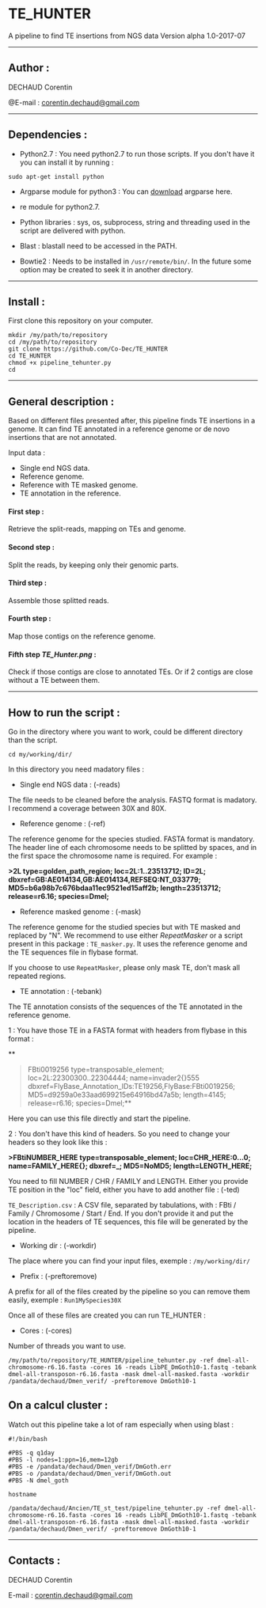 # TE_HUNTER
A pipeline to find TE insertions from NGS data
Version alpha 1.0-2017-07

-----------------
## Author : 
DECHAUD Corentin

@E-mail : corentin.dechaud@gmail.com

-----------------
## Dependencies :
  - Python2.7 :
You need python2.7 to run those scripts. If you don't have it you can install it by running :
```
sudo apt-get install python
```
  - Argparse module for python3 :
 You can [download](https://pypi.python.org/pypi/argparse#downloads) argparse here.
 
  - re module for python2.7.
  
  - Python libraries : sys, os, subprocess, string and threading used in the script are delivered with python. 
  
  - Blast : blastall need to be accessed in the PATH.
  
  - Bowtie2 : Needs to be installed in `/usr/remote/bin/`. In the future some option may be created to seek it in another directory.
  
-----------------
## Install :
First clone this repository on your computer.

```
mkdir /my/path/to/repository
cd /my/path/to/repository
git clone https://github.com/Co-Dec/TE_HUNTER
cd TE_HUNTER
chmod +x pipeline_tehunter.py
cd
```

------------------------
## General description :

Based on different files presented after, this pipeline finds TE insertions in a genome. It can find TE annotated in a reference genome or de novo insertions that are not annotated.

Input data :
  - Single end NGS data.
  - Reference genome.
  - Reference with TE masked genome.
  - TE annotation in the reference.

#### First step :

Retrieve the split-reads, mapping on TEs and genome.

#### Second step :

Split the reads, by keeping only their genomic parts.

#### Third step :

Assemble those splitted reads.

#### Fourth step :

Map those contigs on the reference genome.

#### Fifth step *TE_Hunter.png* :

Check if those contigs are close to annotated TEs. Or if 2 contigs are close without a TE between them.

-----------------
## How to run the script :
Go in the directory where you want to work, could be different directory than the script.

```
cd my/working/dir/
```

In this directory you need madatory files :

  - Single end NGS data : (-reads)
  
The file needs to be cleaned before the analysis. FASTQ format is madatory. I recommend a coverage between 30X and 80X.

  - Reference genome : (-ref)
  
The reference genome for the species studied. FASTA format is mandatory. The header line of each chromosome needs to be splitted by spaces, and in the first space the chromosome name is required. For example : 

**>2L type=golden_path_region; loc=2L:1..23513712; ID=2L; dbxref=GB:AE014134,GB:AE014134,REFSEQ:NT_033779; MD5=b6a98b7c676bdaa11ec9521ed15aff2b; length=23513712; release=r6.16; species=Dmel;**

  - Reference masked genome : (-mask)
  
The reference genome for the studied species but with TE masked and replaced by "N". We recommend to use either *RepeatMasker* or a script present in this package : `TE_masker.py`. It uses the reference genome and the TE sequences file in flybase format.

If you choose to use `RepeatMasker`, please only mask TE, don't mask all repeated regions.

  - TE annotation : (-tebank)
  
The TE annotation consists of the sequences of the TE annotated in the reference genome.

1 : You have those TE in a FASTA format with headers from flybase in this format :

**
>FBti0019256 type=transposable_element; loc=2L:22300300..22304444; name=invader2{}555 dbxref=FlyBase_Annotation_IDs:TE19256,FlyBase:FBti0019256; MD5=d9259a0e33aad699215e64916bd47a5b; length=4145; release=r6.16; species=Dmel;**

Here you can use this file directly and start the pipeline.

2 : You don't have this kind of headers. So you need to change your headers so they look like this :

**>FBtiNUMBER_HERE type=transposable_element; loc=CHR_HERE:0...0; name=FAMILY_HERE{}; dbxref=_; MD5=NoMD5; length=LENGTH_HERE;**

You need to fill NUMBER / CHR / FAMILY and LENGTH. Either you provide TE position in the "loc" field, either you have to add another file : (-ted)

`TE_Description.csv` : A CSV file, separated by tabulations, with : FBti / Family / Chromosome / Start / End.
If you don't provide it and put the location in the headers of TE sequences, this file will be generated by the pipeline.

  - Working dir : (-workdir)
  
The place where you can find your input files, exemple : `/my/working/dir/`

  - Prefix : (-preftoremove)
  
A prefix for all of the files created by the pipeline so you can remove them easily, exemple : `Run1MySpecies30X`

Once all of these files are created you can run TE_HUNTER :

  - Cores : (-cores)
  
Number of threads you want to use.

```
/my/path/to/repository/TE_HUNTER/pipeline_tehunter.py -ref dmel-all-chromosome-r6.16.fasta -cores 16 -reads LibPE_DmGoth10-1.fastq -tebank dmel-all-transposon-r6.16.fasta -mask dmel-all-masked.fasta -workdir /pandata/dechaud/Dmen_verif/ -preftoremove DmGoth10-1
```

## On a calcul cluster :

Watch out this pipeline take a lot of ram especially when using blast :

```
#!/bin/bash

#PBS -q q1day
#PBS -l nodes=1:ppn=16,mem=12gb
#PBS -e /pandata/dechaud/Dmen_verif/DmGoth.err
#PBS -o /pandata/dechaud/Dmen_verif/DmGoth.out
#PBS -N dmel_goth

hostname

/pandata/dechaud/Ancien/TE_st_test/pipeline_tehunter.py -ref dmel-all-chromosome-r6.16.fasta -cores 16 -reads LibPE_DmGoth10-1.fastq -tebank dmel-all-transposon-r6.16.fasta -mask dmel-all-masked.fasta -workdir /pandata/dechaud/Dmen_verif/ -preftoremove DmGoth10-1
```
 

-----------------
## Contacts :
DECHAUD Corentin

E-mail : corentin.dechaud@gmail.com
